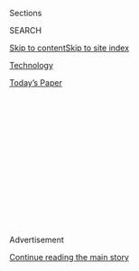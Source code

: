 <div id="app">

<div>

<div>

<div>

<div class="NYTAppHideMasthead css-1q2w90k e1suatyy0">

<div class="section css-ui9rw0 e1suatyy2">

<div class="css-eph4ug er09x8g0">

<div class="css-6n7j50">

</div>

<span class="css-1dv1kvn">Sections</span>

<div class="css-10488qs">

<span class="css-1dv1kvn">SEARCH</span>

</div>

[Skip to content](#site-content)[Skip to site
index](#site-index)

</div>

<div id="masthead-section-label" class="css-1wr3we4 eaxe0e00">

[Technology](https://www.nytimes3xbfgragh.onion/section/technology)

</div>

<div class="css-10698na e1huz5gh0">

</div>

</div>

<div id="masthead-bar-one" class="section hasLinks css-15hmgas e1csuq9d3">

<div class="css-uqyvli e1csuq9d0">

</div>

<div class="css-1uqjmks e1csuq9d1">

</div>

<div class="css-9e9ivx">

[](https://myaccount.nytimes3xbfgragh.onion/auth/login?response_type=cookie&client_id=vi)

</div>

<div class="css-1bvtpon e1csuq9d2">

[Today’s
Paper](https://www.nytimes3xbfgragh.onion/section/todayspaper)

</div>

</div>

</div>

</div>

<div data-aria-hidden="false">

<div id="site-content" data-role="main">

<div>

<div class="css-1aor85t" style="opacity:0.000000001;z-index:-1;visibility:hidden">

<div class="css-1hqnpie">

<div class="css-epjblv">

<span class="css-17xtcya">[Technology](/section/technology)</span><span class="css-x15j1o">|</span><span class="css-fwqvlz">Why
a Data Breach at a Genealogy Site Has Privacy Experts
Worried</span>

</div>

<div class="css-k008qs">

<div class="css-1iwv8en">

<span class="css-18z7m18"></span>

<div>

</div>

</div>

<span class="css-1n6z4y">https://nyti.ms/2BMBLCj</span>

<div class="css-1705lsu">

<div class="css-4xjgmj">

<div class="css-4skfbu" data-role="toolbar" data-aria-label="Social Media Share buttons, Save button, and Comments Panel with current comment count" data-testid="share-tools">

  - 
  - 
  - 
  - 
    
    <div class="css-6n7j50">
    
    </div>

  - 

</div>

</div>

</div>

</div>

</div>

</div>

<div id="NYT_TOP_BANNER_REGION" class="css-13pd83m">

</div>

<div id="top-wrapper" class="css-1sy8kpn">

<div id="top-slug" class="css-l9onyx">

Advertisement

</div>

[Continue reading the main
story](#after-top)

<div class="ad top-wrapper" style="text-align:center;height:100%;display:block;min-height:250px">

<div id="top" class="place-ad" data-position="top" data-size-key="top">

</div>

</div>

<div id="after-top">

</div>

</div>

<div>

<div id="sponsor-wrapper" class="css-1hyfx7x">

<div id="sponsor-slug" class="css-19vbshk">

Supported by

</div>

[Continue reading the main
story](#after-sponsor)

<div id="sponsor" class="ad sponsor-wrapper" style="text-align:center;height:100%;display:block">

</div>

<div id="after-sponsor">

</div>

</div>

<div class="css-186x18t">

</div>

<div class="css-1vkm6nb ehdk2mb0">

# Why a Data Breach at a Genealogy Site Has Privacy Experts Worried

</div>

Nearly two-thirds of GEDmatch’s users opt out of helping law
enforcement. For a brief window this month, that didn’t matter.

<div class="css-79elbk" data-testid="photoviewer-wrapper">

<div class="css-z3e15g" data-testid="photoviewer-wrapper-hidden">

</div>

<div class="css-1a48zt4 ehw59r15" data-testid="photoviewer-children">

![<span class="css-16f3y1r e13ogyst0" data-aria-hidden="true">The
GEDmatch breach shows what can go wrong when stored genetic information
isn’t adequately
safeguarded.</span><span class="css-cnj6d5 e1z0qqy90" itemprop="copyrightHolder"><span class="css-1ly73wi e1tej78p0">Credit...</span><span><span>James
King-Holmes/Science
Source</span></span></span>](https://static01.graylady3jvrrxbe.onion/images/2020/07/30/arts/00xp-GEDmatch-pix-sub/00xp-GEDmatch-pix-sub-articleLarge.jpg?quality=75&auto=webp&disable=upscale)

</div>

</div>

<div class="css-18e8msd">

<div class="css-vp77d3 epjyd6m0">

<div class="css-1baulvz">

By [<span class="css-1baulvz last-byline" itemprop="name">Heather
Murphy</span>](https://www.nytimes3xbfgragh.onion/by/heather-murphy)

</div>

</div>

  - 
    
    <div class="css-ld3wwf e16638kd2">
    
    Aug. 1, 2020Updated <span class="css-epvm6">9:48 a.m.
    ET</span>
    
    </div>

  - 
    
    <div class="css-4xjgmj">
    
    <div class="css-pvvomx" data-role="toolbar" data-aria-label="Social Media Share buttons, Save button, and Comments Panel with current comment count" data-testid="share-tools">
    
      - 
      - 
      - 
      - 
        
        <div class="css-6n7j50">
        
        </div>
    
      - 
    
    </div>
    
    </div>

</div>

</div>

<div class="section meteredContent css-1r7ky0e" name="articleBody" itemprop="articleBody">

<div class="css-1fanzo5 StoryBodyCompanionColumn">

<div class="css-53u6y8">

The peculiar matches began early on a Sunday morning. Across the world,
genealogists found that they had numerous new relatives on GEDmatch, a
website known for its role in helping crack the [Golden State Killer
case](https://www.nytimes3xbfgragh.onion/2020/06/29/us/golden-state-killer-joseph-deangelo.html).

New relatives are typically cause for celebration among genealogists.
But upon close inspection, experienced users noticed that some of the
new relatives seemed to be the DNA equivalent of a Twitter bot or a
Match.com scammer; the DNA did things that actual people’s DNA should
not be able to do.

Others seemed to be suspected murderers and rapists, uploaded by
genealogists working with law enforcement. Users knew that the police
sometimes used the site to try to identify DNA found at crime scenes.
But users found the new profiles strange because they also knew that
profiles made for law enforcement purposes were supposed to be hidden to
prevent tipping off or upsetting a suspect’s relatives amid an
investigation. What really drew attention, however, was the fact that
all one million or so users who had opted not to help law enforcement
had been forced to opt in.

</div>

</div>

<div class="css-nj25e3">

> Gedmatch back up and all kits are still currently switched to police
> accessible <https://t.co/nh91rxpIBI>
> [pic.twitter.com/rN9wHdqSM9](https://t.co/rN9wHdqSM9)
> 
> — Graham Coop (@Graham\_Coop)
> [July 19, 2020](https://twitter.com/Graham_Coop/status/1284882121014702080?ref_src=twsrc%5Etfw)

</div>

<div class="css-1fanzo5 StoryBodyCompanionColumn">

<div class="css-53u6y8">

GEDmatch, a longstanding family history site containing around 1.4
million people’s genetic information, had experienced a data breach. The
peculiar matches were not new uploads but rather the result of two
back-to-back hacks, which overrode existing user settings, according to
Brett Williams, the chief executive of Verogen, a forensic company that
has owned GEDmatch [since
December](https://slate.com/technology/2019/12/gedmatch-verogen-genetic-genealogy-law-enforcement.html).

</div>

</div>

<div class="css-1fanzo5 StoryBodyCompanionColumn">

<div class="css-53u6y8">

Though the growth of genealogy sites has [slowed
slightly](https://www.cnbc.com/2020/01/23/23andme-lays-off-100-people-ceo-anne-wojcicki-explains-why.html)
in recent years, their [use by the
police](https://www.nytimes3xbfgragh.onion/2019/04/25/us/golden-state-killer-dna.html)
has increased. After the authorities in California used GEDmatch in 2018
to identify [a
suspect](https://www.nytimes3xbfgragh.onion/2018/04/26/us/joseph-james-deangelo.html)
in the decades-long Golden State Killer case, police departments across
the country began to dig through their cold case files in the hopes that
this new technique could solve old crimes.

And GEDmatch was often their preferred site. Unlike the genealogy
services Ancestry and 23andMe, which are marketed to people who are new
to using DNA to learn about themselves, GEDmatch caters to more advanced
researchers. The site appeals to the police because it allows DNA that
has been processed elsewhere to be uploaded. Verogen has a long history
of working with law enforcement, and the acquisition of GEDmatch further
solidified this collaboration.

Scientists and genealogists say the GEDmatch breach — which exposed more
than a million additional profiles to law enforcement officials — offers
an important window into what can go wrong when those responsible for
storing genetic information fail to take necessary precautions.

In an interview, Mr. Williams said that the first breach occurred early
on July 19. After shutting down the site, his team “covered up the
vulnerability,” he said, and brought it back online, but only briefly.
“On Monday we took the site down again because it was clear the
hackers were trying again,” he said.

</div>

</div>

<div class="css-1fanzo5 StoryBodyCompanionColumn">

<div class="css-53u6y8">

This time the site remained down for nearly a week. “We’re taking an
abundance of caution because we don’t want to end up in the same
situation again,” Mr. Williams said.

Mr. Williams said he had hired an outside security team and contacted
the F.B.I. to see if the agency would investigate. The F.B.I. did not
respond to a request for comment.

All was far from resolved when the site’s settings were restored, said
Debbie Kennett, a genealogist in England, who[wrote
about](https://cruwys.blogspot.com/2020/07/major-privacy-breach-at-gedmatch.html)
the breach on her blog. We’re stuck with our DNA for life, she said.
“Once it’s out there it’s not like an email address you can change,”
she said in an interview. Because of its interconnected nature, she
added, when any one person’s genetic information is exposed, the exposed
DNA can potentially affect their family members too.

In a paper published [last
year](https://www.ucdavis.edu/news/hobbyist-dna-services-may-be-open-genetic-hacking/),
Michael Edge, a professor of biological sciences at the University of
Southern California, and fellow researchers warned several genealogy
websites that they were vulnerable to data breaches.

“Of course, hacks happen to lots of companies, even entities that take
security very seriously,” he said. “At the same time, GEDmatch’s, and
eventually Verogen’s, response to our paper didn’t inspire much
confidence that they were taking it seriously.” Other genealogy
websites, he added, seemed more open to the researchers’ recommendations
for improving security.

For many, the presence of fake users in GEDmatch was as alarming as the
breach itself. Genealogists know that they cannot trust names or emails.
They also know that a user can easily upload someone else’s genetic
profile. But the breach exposed that behind the scenes, hidden by
privacy settings, were all kinds of profiles of people who were not even
real.

The giveaway that the matches were not actual relatives was that their
DNA was too good to be true, said Leah Larkin, a biologist who runs [DNA
Geek,](https://thednageek.com/about/) a genealogical research company.
People who managed profiles for many clients and relatives repeatedly
found that these fake users somehow were displayed as close relatives
across the unrelated profiles. Their visible ancestry information
reinforced the matches were impossible and suggested the fake profiles
had been designed to trick the site’s search algorithm for some reason.

</div>

</div>

<div class="css-1fanzo5 StoryBodyCompanionColumn">

<div class="css-53u6y8">

In Dr. Edge’s paper, he warned that it was possible to create fake
profiles to identify people with genetic variants associated with
Alzheimer’s and other diseases.

“If something is just a geeky genealogist messing around, there is no
concern,” Dr. Larkin said. But it becomes a problem, she said, if users
are trying to find people who all share a particular genetic mutation or
trait, as Dr. Edge cautioned. Such information could be abused by
insurance companies, pharmaceutical companies or others, she said.

The breach also reinforced something that genealogists have been saying
for years: Mixing genealogy and law enforcement is messy, even when you
try to draw clear lines. Until two years ago, the primary DNA databases
that law enforcement used for investigations were maintained by the
F.B.I. and the police. That changed with the Golden State Killer case in
2018.

As police departments rushed to reinvestigate cold cases, GEDmatch,
which at the time was [run by two family history hobbyists as a sort of
passion
project](https://www.nytimes3xbfgragh.onion/2018/10/15/science/gedmatch-genealogy-cold-cases.html),
tried to serve two audiences: genealogists who simply wanted to trace
their family tree and law enforcement officials who wanted to know if a
murder or a rapist was hiding in one of its branches. Amid a backlash,
GEDmatch [changed its
policy](https://www.legalgenealogist.com/2019/05/19/gedmatch-reverses-course/)
in May 2019 so that only users who explicitly opted to help law
enforcement would show up in police searches. Still, there [is little
regulation](https://www.nytimes3xbfgragh.onion/2019/10/05/us/genetic-genealogy-guidelines-privacy.html)
around how the authorities can use GEDmatch and other genealogy
databases, so it’s largely up to the companies and their users to police
themselves.

And as the breach demonstrated, users’ wishes could be quickly
overridden.

For some users, the reason for keeping their profiles private is
philosophical. Even if helping law enforcement could mean helping catch
a killer, they do not want their genetic information used to incriminate
their relatives. Others, like Carolynn ni Lochlainn, a genealogist from
Huntington, N.Y., keep their profiles private because they worry the
data will be improperly used to arrest innocent people.

“I work with a lot of Black clients and cousins, and I was most angered
by the inexcusable risk at which they were placed,” Ms. ni Lochlainn,
said.

Colleen Fitzpatrick, the founder of Identifinders International, which
applies forensic genealogy techniques toward identifying unclaimed
remains and suspects in crimes, oversees a team that relies heavily on
GEDmatch.

</div>

</div>

<div class="css-1fanzo5 StoryBodyCompanionColumn">

<div class="css-53u6y8">

Her team was affected differently than the genealogists’ clients. They
had uploaded DNA from crime scenes and unidentified babies who had been
abandoned by their mothers. Because they’d checked the law enforcement
box, these profiles were not supposed to show up in their relative’s
searches. For a brief window in time, “the whole database, they could
see us,” she said.

She said it was unlikely that anyone working with law enforcement had
exploited the breach to obtain a match against a relative’s will, given
the short amount of time involved. “It wasn’t this magnificent reveal
that we’re going to cash in on,” she said.

Nonetheless, the breach undeniably undermined trust for all, she said.
“I think Verogen needs to up its game,” she said.

</div>

</div>

<div>

</div>

</div>

<div>

</div>

<div>

</div>

<div>

</div>

<div>

<div id="bottom-wrapper" class="css-1ede5it">

<div id="bottom-slug" class="css-l9onyx">

Advertisement

</div>

[Continue reading the main
story](#after-bottom)

<div id="bottom" class="ad bottom-wrapper" style="text-align:center;height:100%;display:block;min-height:90px">

</div>

<div id="after-bottom">

</div>

</div>

</div>

</div>

</div>

## Site Index

<div>

</div>

## Site Information Navigation

  - [© <span>2020</span> <span>The New York Times
    Company</span>](https://help.nytimes3xbfgragh.onion/hc/en-us/articles/115014792127-Copyright-notice)

<!-- end list -->

  - [NYTCo](https://www.nytco.com/)
  - [Contact
    Us](https://help.nytimes3xbfgragh.onion/hc/en-us/articles/115015385887-Contact-Us)
  - [Work with us](https://www.nytco.com/careers/)
  - [Advertise](https://nytmediakit.com/)
  - [T Brand Studio](http://www.tbrandstudio.com/)
  - [Your Ad
    Choices](https://www.nytimes3xbfgragh.onion/privacy/cookie-policy#how-do-i-manage-trackers)
  - [Privacy](https://www.nytimes3xbfgragh.onion/privacy)
  - [Terms of
    Service](https://help.nytimes3xbfgragh.onion/hc/en-us/articles/115014893428-Terms-of-service)
  - [Terms of
    Sale](https://help.nytimes3xbfgragh.onion/hc/en-us/articles/115014893968-Terms-of-sale)
  - [Site
    Map](https://spiderbites.nytimes3xbfgragh.onion)
  - [Help](https://help.nytimes3xbfgragh.onion/hc/en-us)
  - [Subscriptions](https://www.nytimes3xbfgragh.onion/subscription?campaignId=37WXW)

</div>

</div>

</div>

</div>
